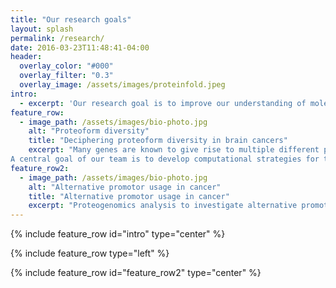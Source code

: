 ```yaml
---
title: "Our research goals"
layout: splash
permalink: /research/
date: 2016-03-23T11:48:41-04:00
header:
  overlay_color: "#000"
  overlay_filter: "0.3"
  overlay_image: /assets/images/proteinfold.jpeg
intro: 
  - excerpt: 'Our research goal is to improve our understanding of molecular and functional diversification.'
feature_row:
  - image_path: /assets/images/bio-photo.jpg
    alt: "Proteoform diversity"
    title: "Deciphering proteoform diversity in brain cancers"
    excerpt: "Many genes are known to give rise to multiple different protein products, also called proteoforms, that differ in their primary amino acid sequence and associated modifications. These can be derived from molecular diversification on all levels along the axis of gene expression [(Bludau & Aebersold, 2020)](https://www.nature.com/articles/s41580-020-0231-2). Although the expression of alternative proteoforms is of immense functional importance, they are challenging to detect and are frequently neglected. This is particularly critical in the context of cancer. Here, molecular diversity is further expanded by different types of cancer-driven alterations.<br>
A central goal of our team is to develop computational strategies for the systematic detection of proteoforms based on AI-powered multi-omics data integration. Being embedded within the diagnostic Department of Neuropathology, we specifically focus on the detection of brain cancer specific proteoforms. Here, the ultimate goal is to identify new targetable lesions that have the potential to improve patient care."
feature_row2:
  - image_path: /assets/images/bio-photo.jpg
    alt: "Alternative promotor usage in cancer"
    title: "Alternative promotor usage in cancer"
    excerpt: "Proteogenomics analysis to investigate alternative promotor usage in IDH-mutant gliomas"
---
```


{% include feature_row id="intro" type="center" %}

{% include feature_row type="left" %}

{% include feature_row id="feature_row2" type="center" %}
